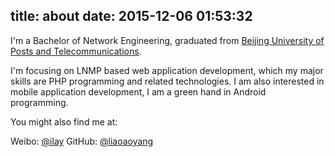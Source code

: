 title: about
date: 2015-12-06 01:53:32
---

I'm a Bachelor of Network Engineering, graduated from [Beijing University of Posts and Telecommunications](http://www.bupt.edu.cn/).

I'm focusing on LNMP based web application development, which my major skills are PHP programming and related technologies. I am also interested in mobile application development, I am a green hand in Android programming.

You might also find me at:

Weibo: [@ilay](http://weibo.com/wislay/)
GitHub: [@liaoaoyang](https://github.com/liaoaoyang)


